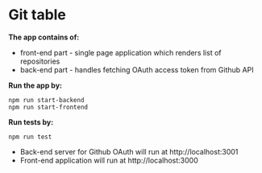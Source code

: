 # Git table

**The app contains of:**

- front-end part - single page application which renders list of repositories
- back-end part - handles fetching OAuth access token from Github API

**Run the app by:**

```
npm run start-backend
npm run start-frontend
```

**Run tests by:**

```
npm run test
```

- Back-end server for Github OAuth will run at http://localhost:3001
- Front-end application will run at http://localhost:3000
